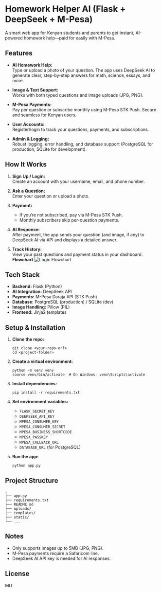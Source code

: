 # Homework Helper AI (Flask + DeepSeek + M-Pesa)

A smart web app for Kenyan students and parents to get instant, AI-powered homework help—paid for easily with M-Pesa.

## Features

- **AI Homework Help:**  
  Type or upload a photo of your question. The app uses DeepSeek AI to generate clear, step-by-step answers for math, science, essays, and more.

- **Image & Text Support:**  
  Works with both typed questions and image uploads (JPG, PNG).

- **M-Pesa Payments:**  
  Pay per question or subscribe monthly using M-Pesa STK Push. Secure and seamless for Kenyan users.

- **User Accounts:**  
  Register/login to track your questions, payments, and subscriptions.

- **Admin & Logging:**  
  Robust logging, error handling, and database support (PostgreSQL for production, SQLite for development).

## How It Works

1. **Sign Up / Login:**  
   Create an account with your username, email, and phone number.

2. **Ask a Question:**  
   Enter your question or upload a photo.

3. **Payment:**  
   - If you’re not subscribed, pay via M-Pesa STK Push.
   - Monthly subscribers skip per-question payments.

4. **AI Response:**  
   After payment, the app sends your question (and image, if any) to DeepSeek AI via API and displays a detailed answer.

5. **Track History:**  
   View your past questions and payment status in your dashboard.
   **Flowchart**
   ![Logic Flowchart](https://github.com/Vosty17/Flowchart/blob/main/deepseek_mermaid_20250704_7cac08.png)

## Tech Stack

- **Backend:** Flask (Python)
- **AI Integration:** DeepSeek API
- **Payments:** M-Pesa Daraja API (STK Push)
- **Database:** PostgreSQL (production) / SQLite (dev)
- **Image Handling:** Pillow (PIL)
- **Frontend:** Jinja2 templates

## Setup & Installation

1. **Clone the repo:**
   ```
   git clone <your-repo-url>
   cd <project-folder>
   ```

2. **Create a virtual environment:**
   ```
   python -m venv venv
   source venv/bin/activate  # On Windows: venv\Scripts\activate
   ```

3. **Install dependencies:**
   ```
   pip install -r requirements.txt
   ```

4. **Set environment variables:**
   - `FLASK_SECRET_KEY`
   - `DEEPSEEK_API_KEY`
   - `MPESA_CONSUMER_KEY`
   - `MPESA_CONSUMER_SECRET`
   - `MPESA_BUSINESS_SHORTCODE`
   - `MPESA_PASSKEY`
   - `MPESA_CALLBACK_URL`
   - `DATABASE_URL` (for PostgreSQL)

5. **Run the app:**
   ```
   python app.py
   ```

## Project Structure

```
.
├── app.py
├── requirements.txt
├── README.md
├── uploads/
├── templates/
├── static/
└── ...
```

## Notes

- Only supports images up to 5MB (JPG, PNG).
- M-Pesa payments require a Safaricom line.
- DeepSeek AI API key is needed for AI responses.

## License

MIT
